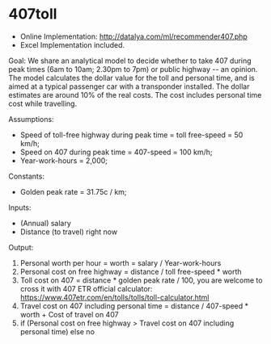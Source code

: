 # 407toll

- Online Implementation: http://datalya.com/ml/recommender407.php
- Excel Implementation included.

Goal: 
We share an analytical model to decide whether to take 407 during peak times (6am to 10am; 2.30pm to 7pm) or public highway -- an opinion. The model calculates the dollar value for the toll and personal time, and is aimed at a typical passenger car with a transponder installed. The dollar estimates are around 10% of the real costs. The cost includes personal time cost while travelling. 

Assumptions:
- Speed of toll-free highway during peak time = toll free-speed = 50 km/h;
- Speed on 407 during peak time = 407-speed = 100 km/h;
- Year-work-hours = 2,000;

Constants:
- Golden peak rate = 31.75c / km;

Inputs:
- (Annual) salary
- Distance (to travel) right now

Output: 
1. Personal worth per hour = worth = salary / Year-work-hours
2. Personal cost on free highway = distance / toll free-speed * worth
3. Toll cost on 407 = distance * golden peak rate / 100, you are welcome to cross it with 407 ETR official calculator: https://www.407etr.com/en/tolls/tolls/toll-calculator.html 
5. Travel cost on 407 including personal time = distance / 407-speed * worth + Cost of travel on 407
6. if (Personal cost on free highway > Travel cost on 407 including personal time) else no
